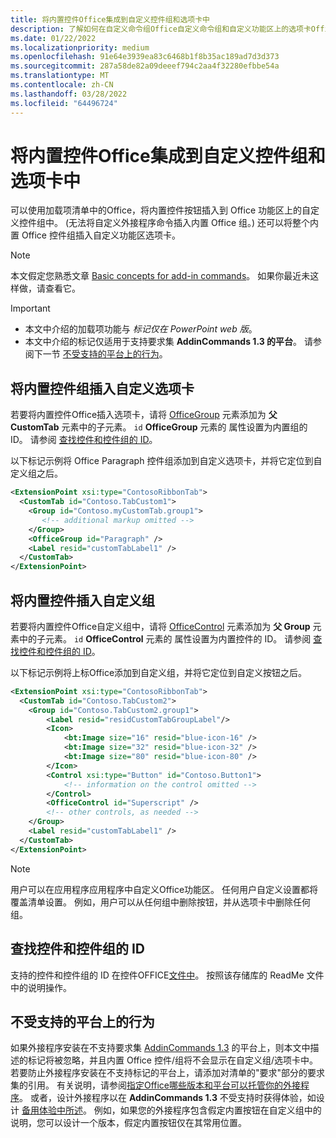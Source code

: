 ```yaml
---
title: 将内置控件Office集成到自定义控件组和选项卡中
description: 了解如何在自定义命令组Office自定义命令组和自定义功能区上的选项卡Office按钮。
ms.date: 01/22/2022
ms.localizationpriority: medium
ms.openlocfilehash: 91e64e3939ea83c6468b1f8b35ac189ad7d3d373
ms.sourcegitcommit: 287a58de82a09deeef794c2aa4f32280efbbe54a
ms.translationtype: MT
ms.contentlocale: zh-CN
ms.lasthandoff: 03/28/2022
ms.locfileid: "64496724"
---
```

# <a name="integrate-built-in-office-buttons-into-custom-control-groups-and-tabs"></a>将内置控件Office集成到自定义控件组和选项卡中

可以使用加载项清单中的Office，将内置控件按钮插入到 Office 功能区上的自定义控件组中。  (无法将自定义外接程序命令插入内置 Office 组。) 还可以将整个内置 Office 控件组插入自定义功能区选项卡。

> [!NOTE]
> 本文假定您熟悉文章 [Basic concepts for add-in commands](add-in-commands.md)。 如果你最近未这样做，请查看它。

> [!IMPORTANT]
>
> - 本文中介绍的加载项功能与 *标记仅在 PowerPoint web 版*。
> - 本文中介绍的标记仅适用于支持要求集 **AddinCommands 1.3 的平台**。 请参阅下一节 [不受支持的平台上的行为](#behavior-on-unsupported-platforms)。

## <a name="insert-a-built-in-control-group-into-a-custom-tab"></a>将内置控件组插入自定义选项卡

若要将内置控件Office插入选项卡，请将 [OfficeGroup](/javascript/api/manifest/customtab#officegroup) 元素添加为 **父 CustomTab** 元素中的子元素。 `id` **OfficeGroup** 元素的 属性设置为内置组的 ID。 请参阅 [查找控件和控件组的 ID](#find-the-ids-of-controls-and-control-groups)。

以下标记示例将 Office Paragraph 控件组添加到自定义选项卡，并将它定位到自定义组之后。

```xml
<ExtensionPoint xsi:type="ContosoRibbonTab">
  <CustomTab id="Contoso.TabCustom1">
    <Group id="Contoso.myCustomTab.group1">
       <!-- additional markup omitted -->
    </Group>
    <OfficeGroup id="Paragraph" />
    <Label resid="customTabLabel1" />
  </CustomTab>
</ExtensionPoint>
```

## <a name="insert-a-built-in-control-into-a-custom-group"></a>将内置控件插入自定义组

若要将内置控件Office自定义组中，请将 [OfficeControl](/javascript/api/manifest/group#officecontrol) 元素添加为 **父 Group** 元素中的子元素。 `id` **OfficeControl** 元素的 属性设置为内置控件的 ID。 请参阅 [查找控件和控件组的 ID](#find-the-ids-of-controls-and-control-groups)。

以下标记示例将上标Office添加到自定义组，并将它定位到自定义按钮之后。

```xml
<ExtensionPoint xsi:type="ContosoRibbonTab">
  <CustomTab id="Contoso.TabCustom2">
    <Group id="Contoso.TabCustom2.group1">
        <Label resid="residCustomTabGroupLabel"/>
        <Icon>
            <bt:Image size="16" resid="blue-icon-16" />
            <bt:Image size="32" resid="blue-icon-32" />
            <bt:Image size="80" resid="blue-icon-80" />
        </Icon>
        <Control xsi:type="Button" id="Contoso.Button1">
            <!-- information on the control omitted -->
        </Control>
        <OfficeControl id="Superscript" />
        <!-- other controls, as needed -->
    </Group>
    <Label resid="customTabLabel1" />
  </CustomTab>
</ExtensionPoint>
```

> [!NOTE]
> 用户可以在应用程序应用程序中自定义Office功能区。 任何用户自定义设置都将覆盖清单设置。 例如，用户可以从任何组中删除按钮，并从选项卡中删除任何组。

## <a name="find-the-ids-of-controls-and-control-groups"></a>查找控件和控件组的 ID

支持的控件和控件组的 ID 在控件OFFICE[文件中](https://github.com/OfficeDev/office-control-ids)。 按照该存储库的 ReadMe 文件中的说明操作。

## <a name="behavior-on-unsupported-platforms"></a>不受支持的平台上的行为

如果外接程序安装在不支持要求集 [AddinCommands 1.3](/javascript/api/requirement-sets/common/add-in-commands-requirement-sets) 的平台上，则本文中描述的标记将被忽略，并且内置 Office 控件/组将不会显示在自定义组/选项卡中。 若要防止外接程序安装在不支持标记的平台上，请添加对清单的"要求"部分的要求集的引用。 有关说明，请参阅[指定Office哪些版本和平台可以托管你的外接程序](../develop/specify-office-hosts-and-api-requirements.md#specify-which-office-versions-and-platforms-can-host-your-add-in)。 或者，设计外接程序以在 **AddinCommands 1.3** 不受支持时获得体验，如设计 [备用体验中所述](../develop/specify-office-hosts-and-api-requirements.md#design-for-alternate-experiences)。 例如，如果您的外接程序包含假定内置按钮在自定义组中的说明，您可以设计一个版本，假定内置按钮仅在其常用位置。
